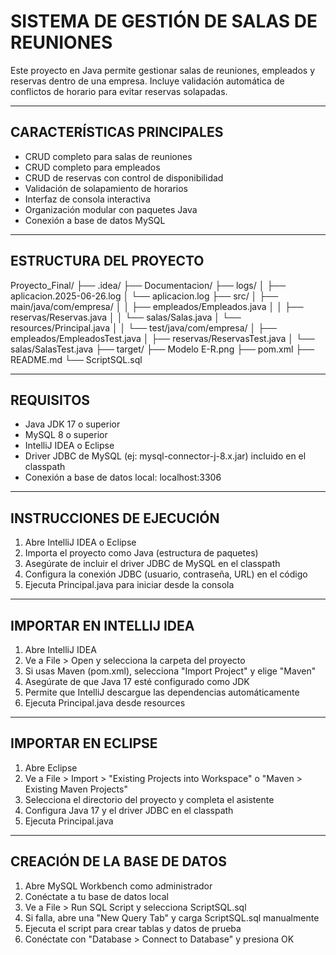 SISTEMA DE GESTIÓN DE SALAS DE REUNIONES
========================================

Este proyecto en Java permite gestionar salas de reuniones, empleados y reservas dentro de una empresa. Incluye validación automática de conflictos de horario para evitar reservas solapadas.

----------------------------------------
CARACTERÍSTICAS PRINCIPALES
----------------------------------------

- CRUD completo para salas de reuniones  
- CRUD completo para empleados  
- CRUD de reservas con control de disponibilidad  
- Validación de solapamiento de horarios  
- Interfaz de consola interactiva  
- Organización modular con paquetes Java  
- Conexión a base de datos MySQL  

----------------------------------------
ESTRUCTURA DEL PROYECTO
----------------------------------------

Proyecto_Final/
├── .idea/
├── Documentacion/
├── logs/
│   ├── aplicacion.2025-06-26.log
│   └── aplicacion.log
├── src/
│   ├── main/java/com/empresa/
│   │   ├── empleados/Empleados.java
│   │   ├── reservas/Reservas.java
│   │   └── salas/Salas.java
│   └── resources/Principal.java
│
│   └── test/java/com/empresa/
│       ├── empleados/EmpleadosTest.java
│       ├── reservas/ReservasTest.java
│       └── salas/SalasTest.java
├── target/
├── Modelo E-R.png
├── pom.xml
├── README.md
└── ScriptSQL.sql

----------------------------------------
REQUISITOS
----------------------------------------

- Java JDK 17 o superior  
- MySQL 8 o superior  
- IntelliJ IDEA o Eclipse  
- Driver JDBC de MySQL (ej: mysql-connector-j-8.x.jar) incluido en el classpath  
- Conexión a base de datos local: localhost:3306  

----------------------------------------
INSTRUCCIONES DE EJECUCIÓN
----------------------------------------

1. Abre IntelliJ IDEA o Eclipse
2. Importa el proyecto como Java (estructura de paquetes)
3. Asegúrate de incluir el driver JDBC de MySQL en el classpath
4. Configura la conexión JDBC (usuario, contraseña, URL) en el código
5. Ejecuta Principal.java para iniciar desde la consola

----------------------------------------
IMPORTAR EN INTELLIJ IDEA
----------------------------------------
1. Abre IntelliJ IDEA
2. Ve a File > Open y selecciona la carpeta del proyecto
3. Si usas Maven (pom.xml), selecciona "Import Project" y elige "Maven"
4. Asegúrate de que Java 17 esté configurado como JDK
5. Permite que IntelliJ descargue las dependencias automáticamente
6. Ejecuta Principal.java desde resources

----------------------------------------
IMPORTAR EN ECLIPSE
----------------------------------------
1. Abre Eclipse
2. Ve a File > Import > "Existing Projects into Workspace" o "Maven > Existing Maven Projects"
3. Selecciona el directorio del proyecto y completa el asistente
4. Configura Java 17 y el driver JDBC en el classpath
5. Ejecuta Principal.java

----------------------------------------
CREACIÓN DE LA BASE DE DATOS
----------------------------------------
1. Abre MySQL Workbench como administrador
2. Conéctate a tu base de datos local
3. Ve a File > Run SQL Script y selecciona ScriptSQL.sql
4. Si falla, abre una "New Query Tab" y carga ScriptSQL.sql manualmente
5. Ejecuta el script para crear tablas y datos de prueba
6. Conéctate con "Database > Connect to Database" y presiona OK
